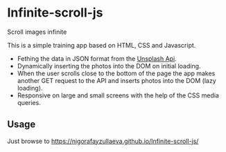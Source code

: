 # Infinite-scroll-js
Scroll images infinite

This is a simple training app based on HTML, CSS and Javascript.
* Fething the data in JSON format from the [Unsplash Api](https://unsplash.com/documentation/).  
* Dynamically inserting the photos into the DOM on initial loading.
* When the user scrolls close to the bottom of the page the app makes another GET request to the API and inserts photos into the DOM (lazy loading).
* Responsive on large and small screens with the help of the CSS media queries.



## Usage
Just browse to
https://nigorafayzullaeva.github.io/Infinite-scroll-js/
